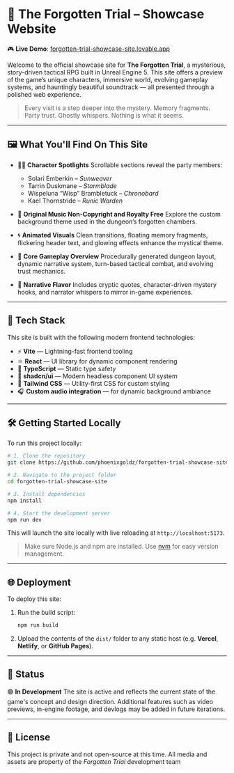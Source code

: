 
# 🌌 The Forgotten Trial – Showcase Website

🎮 **Live Demo**: [forgotten-trial-showcase-site.lovable.app](https://forgotten-trial-showcase-site.lovable.app)

Welcome to the official showcase site for **The Forgotten Trial**, a mysterious, story-driven tactical RPG built in Unreal Engine 5. This site offers a preview of the game’s unique characters, immersive world, evolving gameplay systems, and hauntingly beautiful soundtrack — all presented through a polished web experience.

> Every visit is a step deeper into the mystery. Memory fragments. Party trust. Ghostly whispers. Nothing is what it seems.

---

## 🖼️ What You'll Find On This Site

* 🧙‍♀️ **Character Spotlights**
  Scrollable sections reveal the party members:

  * Solari Emberkin – *Sunweaver*
  * Tarrin Duskmane – *Stormblade*
  * Wispeluna “Wisp” Brambletuck – *Chronobard*
  * Kael Thornstride – *Runic Warden*

* 🎵 **Original Music Non-Copyright and Royalty Free**
  Explore the custom background theme used in the dungeon’s forgotten chambers.

* 🌀 **Animated Visuals**
  Clean transitions, floating memory fragments, flickering header text, and glowing effects enhance the mystical theme.

* 🧩 **Core Gameplay Overview**
  Procedurally generated dungeon layout, dynamic narrative system, turn-based tactical combat, and evolving trust mechanics.

* 📜 **Narrative Flavor**
  Includes cryptic quotes, character-driven mystery hooks, and narrator whispers to mirror in-game experiences.

---

## 🧰 Tech Stack

This site is built with the following modern frontend technologies:

* ⚡ **Vite** — Lightning-fast frontend tooling
* ⚛️ **React** — UI library for dynamic component rendering
* 🧠 **TypeScript** — Static type safety
* 🧩 **shadcn/ui** — Modern headless component UI system
* 🎨 **Tailwind CSS** — Utility-first CSS for custom styling
* 🎧 **Custom audio integration** — for dynamic background ambiance

---

## 🛠️ Getting Started Locally

To run this project locally:

```bash
# 1. Clone the repository
git clone https://github.com/phoenixgoldz/forgotten-trial-showcase-site.git

# 2. Navigate to the project folder
cd forgotten-trial-showcase-site

# 3. Install dependencies
npm install

# 4. Start the development server
npm run dev
```

This will launch the site locally with live reloading at `http://localhost:5173`.

> Make sure Node.js and npm are installed. Use [nvm](https://github.com/nvm-sh/nvm#installing-and-updating) for easy version management.

---

## 🌐 Deployment

To deploy this site:

1. Run the build script:

   ```bash
   npm run build
   ```
2. Upload the contents of the `dist/` folder to any static host (e.g. **Vercel**, **Netlify**, or **GitHub Pages**).

---

## 🧪 Status

🟢 **In Development**
The site is active and reflects the current state of the game's concept and design direction. Additional features such as video previews, in-engine footage, and devlogs may be added in future iterations.

---

## 📝 License

This project is private and not open-source at this time. All media and assets are property of the *Forgotten Trial* development team
